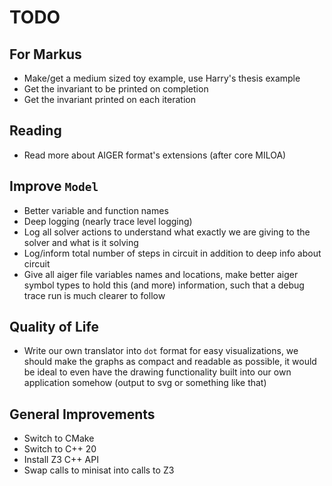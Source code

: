 # TODO

## For Markus

* Make/get a medium sized toy example, use Harry's thesis example
* Get the invariant to be printed on completion
* Get the invariant printed on each iteration

## Reading

* Read more about AIGER format's extensions (after core MILOA)

## Improve `Model`

* Better variable and function names
* Deep logging (nearly trace level logging)
* Log all solver actions to understand what exactly we are giving to the solver and what is it 
  solving
* Log/inform total number of steps in circuit in addition to deep info about circuit
* Give all aiger file variables names and locations, make better aiger symbol types to hold this 
  (and more) information, such that a debug trace run is much clearer to follow

## Quality of Life

* Write our own translator into `dot` format for easy visualizations, we should make the graphs 
  as compact and readable as possible, it would be ideal to even have the drawing functionality 
  built into our own application somehow (output to svg or something like that)

## General Improvements

* Switch to CMake
* Switch to C++ 20
* Install Z3 C++ API
* Swap calls to minisat into calls to Z3
